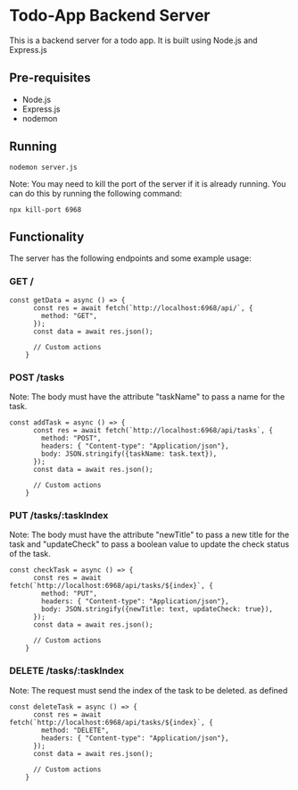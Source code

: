 # Todo-App Backend Server

This is a backend server for a todo app. It is built using Node.js and Express.js

## Pre-requisites

- Node.js
- Express.js
- nodemon

## Running

```
nodemon server.js
```

Note: You may need to kill the port of the server if it is already running. You can do this by running the following command:

```
npx kill-port 6968
```

## Functionality

The server has the following endpoints and some example usage:

### GET /

```
const getData = async () => {
      const res = await fetch(`http://localhost:6968/api/`, {
        method: "GET",
      });
      const data = await res.json();

      // Custom actions
    }
```

### POST /tasks

Note: The body must have the attribute "taskName" to pass a name for the task.

```
const addTask = async () => {
      const res = await fetch(`http://localhost:6968/api/tasks`, {
        method: "POST",
        headers: { "Content-type": "Application/json"},
        body: JSON.stringify({taskName: task.text}),
      });
      const data = await res.json();

      // Custom actions
    }
```

### PUT /tasks/:taskIndex

Note: The body must have the attribute "newTitle" to pass a new title for the task and "updateCheck" to pass a boolean value to update the check status of the task.

```
const checkTask = async () => {
      const res = await fetch(`http://localhost:6968/api/tasks/${index}`, {
        method: "PUT",
        headers: { "Content-type": "Application/json"},
        body: JSON.stringify({newTitle: text, updateCheck: true}),
      });
      const data = await res.json();

      // Custom actions
    }
```

### DELETE /tasks/:taskIndex

Note: The request must send the index of the task to be deleted. as defined

```
const deleteTask = async () => {
      const res = await fetch(`http://localhost:6968/api/tasks/${index}`, {
        method: "DELETE",
        headers: { "Content-type": "Application/json"},
      });
      const data = await res.json();

      // Custom actions
    }
```
